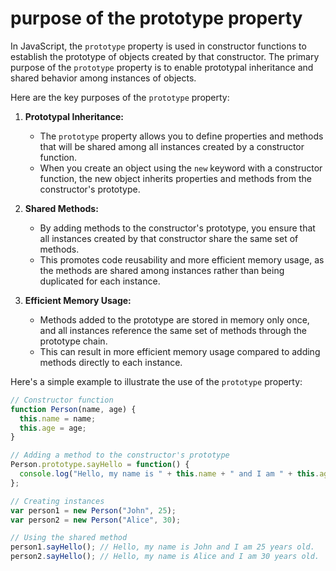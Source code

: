 # purpose of the prototype property  

In JavaScript, the `prototype` property is used in constructor functions to establish the prototype of objects created by that constructor. The primary purpose of the `prototype` property is to enable prototypal inheritance and shared behavior among instances of objects.

Here are the key purposes of the `prototype` property:

1.  **Prototypal Inheritance:**
    
    -   The `prototype` property allows you to define properties and methods that will be shared among all instances created by a constructor function.
    -   When you create an object using the `new` keyword with a constructor function, the new object inherits properties and methods from the constructor's prototype.
2.  **Shared Methods:**
    
    -   By adding methods to the constructor's prototype, you ensure that all instances created by that constructor share the same set of methods.
    -   This promotes code reusability and more efficient memory usage, as the methods are shared among instances rather than being duplicated for each instance.
3.  **Efficient Memory Usage:**
    
    -   Methods added to the prototype are stored in memory only once, and all instances reference the same set of methods through the prototype chain.
    -   This can result in more efficient memory usage compared to adding methods directly to each instance.

Here's a simple example to illustrate the use of the `prototype` property:

```javascript
// Constructor function
function Person(name, age) {
  this.name = name;
  this.age = age;
}

// Adding a method to the constructor's prototype
Person.prototype.sayHello = function() {
  console.log("Hello, my name is " + this.name + " and I am " + this.age + " years old.");
};

// Creating instances
var person1 = new Person("John", 25);
var person2 = new Person("Alice", 30);

// Using the shared method
person1.sayHello(); // Hello, my name is John and I am 25 years old.
person2.sayHello(); // Hello, my name is Alice and I am 30 years old.

```